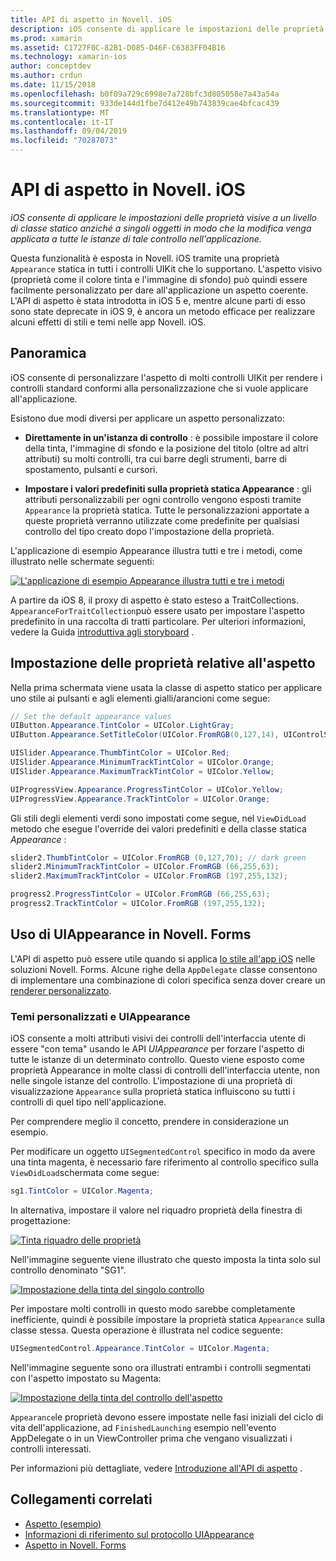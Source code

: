 ```yaml
---
title: API di aspetto in Novell. iOS
description: iOS consente di applicare le impostazioni delle proprietà visive a un livello di classe statico anziché a singoli oggetti in modo che la modifica venga applicata a tutte le istanze di tale controllo nell'applicazione.
ms.prod: xamarin
ms.assetid: C1727F0C-82B1-D085-D46F-C6383FF04B16
ms.technology: xamarin-ios
author: conceptdev
ms.author: crdun
ms.date: 11/15/2018
ms.openlocfilehash: b0f09a729c6998e7a728bfc3d805058e7a43a54a
ms.sourcegitcommit: 933de144d1fbe7d412e49b743839cae4bfcac439
ms.translationtype: MT
ms.contentlocale: it-IT
ms.lasthandoff: 09/04/2019
ms.locfileid: "70287073"
---
```

# <a name="appearance-api-in-xamarinios"></a>API di aspetto in Novell. iOS

_iOS consente di applicare le impostazioni delle proprietà visive a un livello di classe statico anziché a singoli oggetti in modo che la modifica venga applicata a tutte le istanze di tale controllo nell'applicazione._

Questa funzionalità è esposta in Novell. iOS tramite una proprietà `Appearance` statica in tutti i controlli UIKit che lo supportano. L'aspetto visivo (proprietà come il colore tinta e l'immagine di sfondo) può quindi essere facilmente personalizzato per dare all'applicazione un aspetto coerente. L'API di aspetto è stata introdotta in iOS 5 e, mentre alcune parti di esso sono state deprecate in iOS 9, è ancora un metodo efficace per realizzare alcuni effetti di stili e temi nelle app Novell. iOS.

## <a name="overview"></a>Panoramica

iOS consente di personalizzare l'aspetto di molti controlli UIKit per rendere i controlli standard conformi alla personalizzazione che si vuole applicare all'applicazione.

Esistono due modi diversi per applicare un aspetto personalizzato:

- **Direttamente in un'istanza di controllo** : è possibile impostare il colore della tinta, l'immagine di sfondo e la posizione del titolo (oltre ad altri attributi) su molti controlli, tra cui barre degli strumenti, barre di spostamento, pulsanti e cursori.

- **Impostare i valori predefiniti sulla proprietà statica Appearance** : gli attributi personalizzabili per ogni controllo vengono esposti tramite `Appearance` la proprietà statica. Tutte le personalizzazioni apportate a queste proprietà verranno utilizzate come predefinite per qualsiasi controllo del tipo creato dopo l'impostazione della proprietà.

L'applicazione di esempio Appearance illustra tutti e tre i metodi, come illustrato nelle schermate seguenti:

[![](introduction-to-the-appearance-api-images/appearance01-sml.png "L'applicazione di esempio Appearance illustra tutti e tre i metodi")](introduction-to-the-appearance-api-images/appearance01.png#lightbox)

A partire da iOS 8, il proxy di aspetto è stato esteso a TraitCollections.
 `AppearanceForTraitCollection`può essere usato per impostare l'aspetto predefinito in una raccolta di tratti particolare. Per ulteriori informazioni, vedere la Guida [introduttiva agli storyboard](~/ios/user-interface/storyboards/unified-storyboards.md) .

## <a name="setting-appearance-properties"></a>Impostazione delle proprietà relative all'aspetto

Nella prima schermata viene usata la classe di aspetto statico per applicare uno stile ai pulsanti e agli elementi gialli/arancioni come segue:

```csharp
// Set the default appearance values
UIButton.Appearance.TintColor = UIColor.LightGray;
UIButton.Appearance.SetTitleColor(UIColor.FromRGB(0,127,14), UIControlState.Normal);

UISlider.Appearance.ThumbTintColor = UIColor.Red;
UISlider.Appearance.MinimumTrackTintColor = UIColor.Orange;
UISlider.Appearance.MaximumTrackTintColor = UIColor.Yellow;

UIProgressView.Appearance.ProgressTintColor = UIColor.Yellow;
UIProgressView.Appearance.TrackTintColor = UIColor.Orange;
```

Gli stili degli elementi verdi sono impostati come segue, nel `ViewDidLoad` metodo che esegue l'override dei valori predefiniti e della classe statica *Appearance* :

```csharp
slider2.ThumbTintColor = UIColor.FromRGB (0,127,70); // dark green
slider2.MinimumTrackTintColor = UIColor.FromRGB (66,255,63);
slider2.MaximumTrackTintColor = UIColor.FromRGB (197,255,132);
```

```csharp
progress2.ProgressTintColor = UIColor.FromRGB (66,255,63);
progress2.TrackTintColor = UIColor.FromRGB (197,255,132);
```

## <a name="using-uiappearance-in-xamarinforms"></a>Uso di UIAppearance in Novell. Forms

L'API di aspetto può essere utile quando si applica [lo stile all'app iOS](~/xamarin-forms/platform/ios/formatting.md#uiappearance) nelle soluzioni Novell. Forms. Alcune righe della `AppDelegate` classe consentono di implementare una combinazione di colori specifica senza dover creare un [renderer personalizzato](~/xamarin-forms/app-fundamentals/custom-renderer/index.md).

### <a name="custom-themes-and-uiappearance"></a>Temi personalizzati e UIAppearance

iOS consente a molti attributi visivi dei controlli dell'interfaccia utente di essere "con tema" usando le API *UIAppearance* per forzare l'aspetto di tutte le istanze di un determinato controllo. Questo viene esposto come proprietà Appearance in molte classi di controlli dell'interfaccia utente, non nelle singole istanze del controllo. L'impostazione di una proprietà di visualizzazione `Appearance` sulla proprietà statica influiscono su tutti i controlli di quel tipo nell'applicazione.

Per comprendere meglio il concetto, prendere in considerazione un esempio.

Per modificare un oggetto `UISegmentedControl` specifico in modo da avere una tinta magenta, è necessario fare riferimento al controllo specifico sulla `ViewDidLoad`schermata come segue:

```csharp
sg1.TintColor = UIColor.Magenta;
```

In alternativa, impostare il valore nel riquadro proprietà della finestra di progettazione:

[![](introduction-to-the-appearance-api-images/propertiespadtint.png "Tinta riquadro delle proprietà")](introduction-to-the-appearance-api-images/propertiespadtint.png#lightbox)

Nell'immagine seguente viene illustrato che questo imposta la tinta solo sul controllo denominato "SG1".

[![](introduction-to-the-appearance-api-images/image53.png "Impostazione della tinta del singolo controllo")](introduction-to-the-appearance-api-images/image53.png#lightbox)

Per impostare molti controlli in questo modo sarebbe completamente inefficiente, quindi è possibile impostare la proprietà statica `Appearance` sulla classe stessa. Questa operazione è illustrata nel codice seguente:

```csharp
UISegmentedControl.Appearance.TintColor = UIColor.Magenta;
```

Nell'immagine seguente sono ora illustrati entrambi i controlli segmentati con l'aspetto impostato su Magenta:

[![](introduction-to-the-appearance-api-images/image54.png "Impostazione della tinta del controllo dell'aspetto")](introduction-to-the-appearance-api-images/image54.png#lightbox)

`Appearance`le proprietà devono essere impostate nelle fasi iniziali del ciclo di vita dell'applicazione, ad `FinishedLaunching` esempio nell'evento AppDelegate o in un ViewController prima che vengano visualizzati i controlli interessati.

Per informazioni più dettagliate, vedere [Introduzione all'API di aspetto](~/ios/user-interface/ios-ui/introduction-to-the-appearance-api.md) .

## <a name="related-links"></a>Collegamenti correlati

- [Aspetto (esempio)](https://docs.microsoft.com/samples/xamarin/ios-samples/appearance)
- [Informazioni di riferimento sul protocollo UIAppearance](https://developer.apple.com/library/ios/documentation/UIKit/Reference/UIAppearance_Protocol/)
- [Aspetto in Novell. Forms](~/xamarin-forms/platform/ios/formatting.md#uiappearance)
